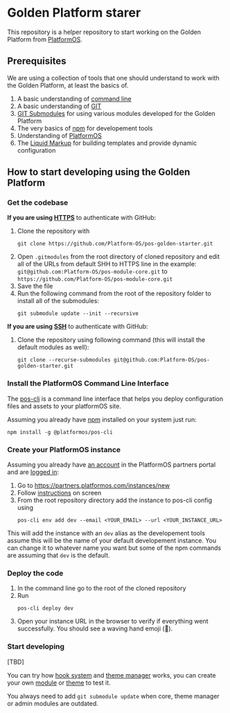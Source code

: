 # Golden Platform starer

This repository is a helper repository to start working on the Golden Platform from [PlatformOS](https://www.platformos.com).



## Prerequisites
We are using a collection of tools that one should understand to work with the Golden Platform, at least the basics of.
1. A basic understanding of [command line](https://developer.mozilla.org/en-US/docs/Learn/Tools_and_testing/Understanding_client-side_tools/Command_line)
1. A basic understanding of [GIT](https://git-scm.com/videos)
2. [GIT Submodules](https://git-scm.com/book/en/v2/Git-Tools-Submodules) for using various modules developed for the Golden Platform
3. The very basics of [npm](https://nodejs.dev/en/learn/an-introduction-to-the-npm-package-manager) for developement tools
4. Understanding of [PlatformOS](https://www.platformos.com/documentation)
5. The [Liquid Markup](https://documentation.platformos.com/api-reference/liquid/introduction) for building templates and provide dynamic configuration



## How to start developing using the Golden Platform

### Get the codebase

**If you are using [HTTPS](https://docs.github.com/en/authentication/keeping-your-account-and-data-secure/creating-a-personal-access-token)** to authenticate with GitHub:
1. Clone the repository with
   ```
   git clone https://github.com/Platform-OS/pos-golden-starter.git
   ```
2. Open `.gitmodules` from the root directory of cloned repository and edit all of the URLs from default SHH to HTTPS line in the example:
   `git@github.com:Platform-OS/pos-module-core.git` to `https://github.com/Platform-OS/pos-module-core.git`
3. Save the file
4. Run the following command from the root of the repository folder to install all of the submodules:
   ```
   git submodule update --init --recursive
   ```

**If you are using [SSH](https://docs.github.com/en/authentication/connecting-to-github-with-ssh)** to authenticate with GitHub:
1. Clone the repository using following command (this will install the default modules as well):
   ```
   git clone --recurse-submodules git@github.com:Platform-OS/pos-golden-starter.git
   ```

### Install the PlatformOS Command Line Interface
The [pos-cli](https://documentation.platformos.com/developer-guide/pos-cli/pos-cli) is a command line interface that helps you deploy configuration files and assets to your platformOS site.

Assuming you already have [npm](https://nodejs.dev/en/learn/an-introduction-to-the-npm-package-manager) installed on your system just run:
```
npm install -g @platformos/pos-cli
```


### Create your PlatformOS instance
Assuming you already have [an account](https://partners.platformos.com/accounts/sign_up) in the PlatformOS partners portal and are [logged in](https://partners.platformos.com/accounts/sign_in):
1. Go to https://partners.platformos.com/instances/new
2. Follow [instructions](https://documentation.platformos.com/get-started/marketplace-template/marketplace-template#step-2-create-instance) on screen
3. From the root repository directory add the instance to pos-cli config using
   ```
   pos-cli env add dev --email <YOUR_EMAIL> --url <YOUR_INSTANCE_URL>
   ```

This will add the instance with an `dev` alias as the developement tools assume this will be the name of your default developement instance. You can change it to whatever name you want but some of the npm commands are assuming that `dev` is the default.



### Deploy the code
1. In the command line go to the root of the cloned repository
2. Run
   ```
   pos-cli deploy dev
   ```
3. Open your instance URL in the browser to verify if everything went successfully. You should see a waving hand emoji (👋).



### Start developing
[TBD]

You can try how [hook system](https://github.com/Platform-OS/pos-module-core) and [theme manager](https://github.com/Platform-OS/pos-module-theme-manager) works, you can create your own [module](https://github.com/Platform-OS/pos-module-template) or [theme](https://github.com/Platform-OS/pos-theme-module-template) to test it.


You always need to add `git submodule update` when core, theme manager or admin modules are outdated.
